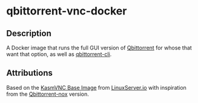 # qbittorrent-vnc-docker

## Description

A Docker image that runs the full GUI version of [Qbittorrent](https://www.qbittorrent.org) for whose that want that option, as well as [qbittorrent-cli](https://github.com/fedarovich/qbittorrent-cli).

## Attributions

Based on the [KasmVNC Base Image](https://github.com/linuxserver/docker-baseimage-kasmvnc) from [LinuxServer.io](https://linuxserver.io) with inspiration from the [Qbittorrent-nox](https://github.com/linuxserver/docker-qbittorrent) version.



